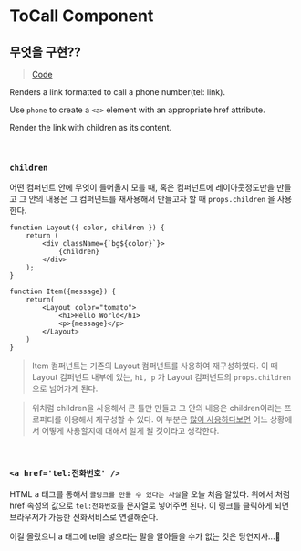 # ToCall Component

## 무엇을 구현??

> [Code](../src/components/ToCall.js)

Renders a link formatted to call a phone number(tel: link).

Use `phone` to create a `<a>` element with an appropriate href attribute.

Render the link with children as its content.

<br />

### `children`

어떤 컴퍼넌트 안에 무엇이 들어올지 모를 때, 혹은 컴퍼넌트에 레이아웃정도만을 만들고 그 안의 내용은 그 컴퍼넌트를 재사용해서 만들고자 할 때 `props.children` 을 사용한다.

```JSX
function Layout({ color, children }) {
    return (
        <div className={`bg${color}`}>
            {children}
        </div>
    );
}
```

```JSX
function Item({message}) {
    return(
        <Layout color="tomato">
            <h1>Hello World</h1>
            <p>{message}</p>
        </Layout>
    )
}
```

> Item 컴퍼넌트는 기존의 Layout 컴퍼넌트를 사용하여 재구성하였다. 이 때 Layout 컴퍼넌트 내부에 있는, `h1, p` 가 Layout 컴퍼넌트의 `props.children`으로 넘어가게 된다.

> 위처럼 children을 사용해서 큰 틀만 만들고 그 안의 내용은 children이라는 프로퍼티를 이용해서 재구성할 수 있다. 이 부분은 <u>많이 사용하다보면</u> 어느 상황에서 어떻게 사용할지에 대해서 알게 될 것이라고 생각한다.

<br/>

### `<a href='tel:전화번호' />`

HTML a 태그를 통해서 `콜링크를 만들 수 있다는 사실`을 오늘 처음 알았다. 위에서 처럼 href 속성의 값으로 `tel:전화번호`를 문자열로 넣어주면 된다. 이 링크를 클릭하게 되면 브라우저가 가능한 전화서비스로 연결해준다.

이걸 몰랐으니 a 태그에 tel을 넣으라는 말을 알아들을 수가 없는 것은 당연지사...🤪
